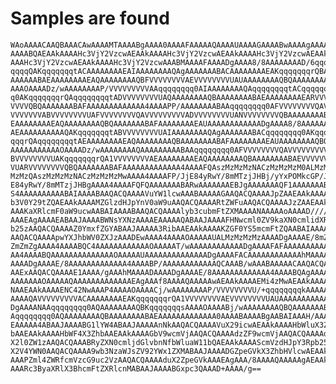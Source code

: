 # Samples are found

    WAoAAAACAAQBAAACAwAAAAMTAAAABgAAAA0AAAAFAAAAAQAAAAUAAAAGAAAABwAAAAgAAAAQ
    AAAABQAEAAkAAAAHc3VjY2VzcwAEAAkAAAAHc3VjY2VzcwAEAAkAAAAHc3VjY2VzcwAEAAkA
    AAAHc3VjY2VzcwAEAAkAAAAHc3VjY2VzcwAAABMAAAAFAAAADgAAAA8/8AAAAAAAAD/6qqqq
    qqqqQAKqqqqqqqtACAAAAAAAAEAIAAAAAAAAQAgAAAAAAABACAAAAAAAAEAKqqqqqqqrQBAA
    AAAAAABAEAAAAAAAAEAQAAAAAAAAQBFVVVVVVVVAEVVVVVVVVUAUAAAAAAAAQBQAAAAAAAAA
    AAAOAAAADz/wAAAAAAAAP/VVVVVVVVVAAqqqqqqqq0AIAAAAAAAAQAqqqqqqqqtACqqqqqqq
    q0AKqqqqqqqrQAqqqqqqqqtADVVVVVVVVUAQAAAAAAAAQBAAAAAAAABAEAAAAAAAAEARVVVV
    VVVVQBQAAAAAAABAFAAAAAAAAAAAAA4AAAAPP/AAAAAAAABAAqqqqqqqq0AFVVVVVVVVQAVV
    VVVVVVVABVVVVVVVVUAFVVVVVVVVQAVVVVVVVVVADVVVVVVVVUANVVVVVVVVQBAAAAAAAABA
    EAAAAAAAAEAQAAAAAAAAQBQAAAAAAABAFAAAAAAAAEAUAAAAAAAAAAAADgAAAA8/8AAAAAAA
    AEAAAAAAAAAAQAKqqqqqqqtABVVVVVVVVUAIAAAAAAAAQAgAAAAAAABACqqqqqqqq0AKqqqq
    qqqrQAqqqqqqqqtAEAAAAAAAAEAQAAAAAAAAQBAAAAAAAABAFAAAAAAAAEAUAAAAAAAAQBQA
    AAAAAAAAAAAOAAAADz/wAAAAAAAAQAAAAAAAAABAAqqqqqqqq0AFVVVVVVVVQAVVVVVVVVVA
    BVVVVVVVVUAKqqqqqqqrQA1VVVVVVVVAEAAAAAAAAEAQAAAAAAAAQBAAAAAAAABAEVVVVVVV
    VUARVVVVVVVVQBQAAAAAAABAFAAAAAAAAAAAAA4AAAAFQAszMzMzMzNACzMzMzMzM0ALMzMz
    MzMzQAszMzMzMzNACzMzMzMzMwAAAA4AAAAFP/JjE84yRwY/8mMTzjJHBj/yYxPOMkcGP/Jj
    E84yRwY/8mMTzjJHBgAAAA4AAAAFQFQAAAAAAABARwAAAAAAAEBJgAAAAAAAQF1AAAAAAABA
    S4AAAAAAAAAABAIAAAABAAQACQAAAAVuYW1lcwAAABAAAAAGAAQACQAAAAJpZAAEAAkAAAAH
    b3V0Y29tZQAEAAkAAAAMZGlzdHJpYnV0aW9uAAQACQAAAARtZWFuAAQACQAAAAJzZAAEAAkA
    AAAKaXRlcmF0aW9ucwAABAIAAAABAAQACQAAAAlyb3cubmFtZXMAAAANAAAAAoAAAAD////7
    AAAEAgAAAAEABAAJAAAABWNsYXNzAAAAEAAAAAQABAAJAAAAFHNwcml0ZV9kaXN0cmlidXRp
    b25zAAQACQAAAAZ0YmxfZGYABAAJAAAAA3RibAAEAAkAAAAKZGF0YS5mcmFtZQAABAIAAAAB
    AAQACQAAAApwYXJhbWV0ZXJzAAADEwAAAA4AAAAOAAAAAUALMzMzMzMzAAAADgAAAAE/8mZm
    ZmZmZgAAAA4AAAABQC4AAAAAAAAAAAAOAAAAAT/wAAAAAAAAAAAADgAAAAFAFAAAAAAAAAAA
    AA4AAAABQAAAAAAAAAAAAAAOAAAAAUAAAAAAAAAAAAAADgAAAAFACAAAAAAAAAAAAhMAAAAC
    AAAADgAAAAE/8AAAAAAAAAAAAA4AAAABP/AAAAAAAAAAAAQCAAAB/wAAABAAAAACAAQACQAA
    AAExAAQACQAAAAE1AAAA/gAAAhMAAAADAAAADgAAAAE/8AAAAAAAAAAAAA4AAAABQAgAAAAA
    AAAAAAAOAAAAAQAAAAAAAAAAAAAEAgAAAf8AAAAQAAAAAwAEAAkAAAAEMi4zMwAEAAkAAAAB
    NAAEAAkAAAAENC42NwAAAP4AAAAOAAAACj/wAAAAAAAAP/VVVVVVVVU/+qqqqqqqqkAAAAAA
    AAAAQAVVVVVVVVVACAAAAAAAAEAKqqqqqqqrQA1VVVVVVVVAEVVVVVVVVUAUAAAAAAAAAAAA
    DgAAAANAAqqqqqqqq0AQAAAAAAAAQBKqqqqqqqsAAAAOAAAABj/wAAAAAAAAQBQAAAAAAABA
    Aqqqqqqqq0AQAAAAAAAAQBAAAAAAAABAEAAAAAAAAAAAAA0AAAABAAAABgAABAIAAAH/AAAA
    EAAAAA4ABAAJAAAABG1lYW4ABAAJAAAAAnNkAAQACQAAAAVuX29icwAEAAkAAAAHbWluX3Zh
    bAAEAAkAAAAHbWF4X3ZhbAAEAAkAAAAGbV9wcmVjAAQACQAAAAdzZF9wcmVjAAQACQAAAAdu
    X2l0ZW1zAAQACQAAABRyZXN0cmljdGlvbnNfbWluaW11bQAEAAkAAAAScmVzdHJpY3Rpb25z
    X2V4YWN0AAQACQAAAA9wb3NzaWJsZV92YWx1ZXMABAAJAAAADGZpeGVkX3ZhbHVlcwAEAAkA
    AAAPZml4ZWRfcmVzcG9uc2VzAAQACQAAAAduX2ZpeGVkAAAEAgAAA/8AAAAQAAAAAgAEAAkA
    AAARc3ByaXRlX3BhcmFtZXRlcnMABAAJAAAABGxpc3QAAAD+AAAA/g==

